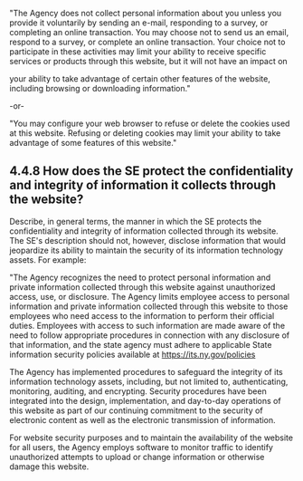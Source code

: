 "The Agency does not collect personal information about you unless you provide it voluntarily by sending an e-mail, responding to a survey, or completing an online transaction. You may choose not to send us an email, respond to a survey, or complete an online transaction. Your choice not to participate in these activities may limit your ability to receive specific services or products through this website, but it will not have an impact on

your ability to take advantage of certain other features of the website, including browsing or downloading information."

-or-

"You may configure your web browser to refuse or delete the cookies used at this website. Refusing or deleting cookies may limit your ability to take advantage of some features of this website."

## **4.4.8 How does the SE protect the confidentiality and integrity of information it collects through the website?**

Describe, in general terms, the manner in which the SE protects the confidentiality and integrity of information collected through its website. The SE's description should not, however, disclose information that would jeopardize its ability to maintain the security of its information technology assets. For example:

"The Agency recognizes the need to protect personal information and private information collected through this website against unauthorized access, use, or disclosure. The Agency limits employee access to personal information and private information collected through this website to those employees who need access to the information to perform their official duties. Employees with access to such information are made aware of the need to follow appropriate procedures in connection with any disclosure of that information, and the state agency must adhere to applicable State information security policies available at https://its.ny.gov/policies

The Agency has implemented procedures to safeguard the integrity of its information technology assets, including, but not limited to, authenticating, monitoring, auditing, and encrypting. Security procedures have been integrated into the design, implementation, and day-to-day operations of this website as part of our continuing commitment to the security of electronic content as well as the electronic transmission of information.

For website security purposes and to maintain the availability of the website for all users, the Agency employs software to monitor traffic to identify unauthorized attempts to upload or change information or otherwise damage this website.